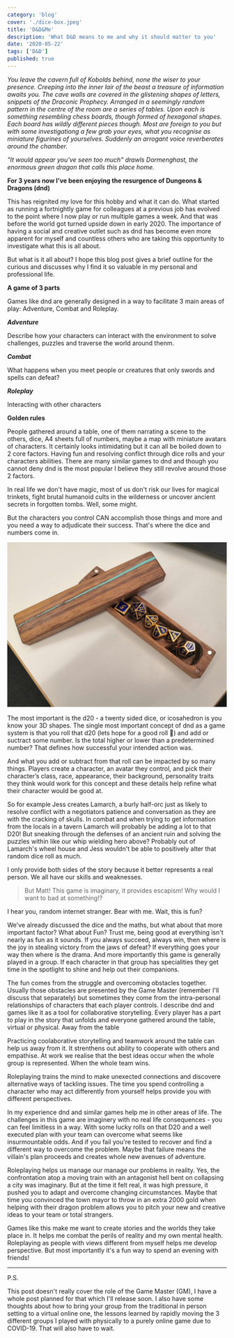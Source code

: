 ```yaml
---
category: 'blog'
cover: './dice-box.jpeg'
title: 'D&D&Me'
description: 'What D&D means to me and why it should matter to you'
date: '2020-05-22'
tags: ['D&D']
published: true
---
```


_You leave the cavern full of Kobolds behind, none the wiser to your presence. Creeping into the inner lair of the beast a treasure of information awaits you. The cave walls are covered in the glistening shapes of letters, snippets of the Draconic Prophecy. Arranged in a seemingly random pattern in the centre of the room are a series of tables. Upon each is something resembling chess boards, though formed of hexagonal shapes. Each board has wildly different pieces though. Most are foreign to you but with some investigationg a few grab your eyes, what you recognise as miniature figurines of yourselves. Suddenly an arrogant voice reverberates around the chamber._

_"It would appear you've seen too much" drawls Dormenghast, the enormous green dragon that calls this place home._

**For 3 years now I've been enjoying the resurgence of Dungeons & Dragons (dnd)**

This has reignited my love for this hobby and what it can do. What started as running a fortnightly game for colleagues at a previous job has evolved to the point where I now play or run multiple games a week. And that was before the world got turned upside down in early 2020. The importance of having a social and creative outlet such as dnd has become even more apparent for myself and countless others who are taking this opportunity to investigate what this is all about.

But what is it all about? I hope this blog post gives a brief outline for the curious and discusses why I find it so valuable in my personal and professional life.

**A game of 3 parts**

Games like dnd are generally designed in a way to facilitate 3 main areas of play: Adventure, Combat and Roleplay.

**_Adventure_**

Describe how your characters can interact with the environment to solve challenges, puzzles and traverse the world around thenm.

**_Combat_**

What happens when you meet people or creatures that only swords and spells can defeat?

**_Roleplay_**

Interacting with other characters

**Golden rules**

People gathered around a table, one of them narrating a scene to the others, dice, A4 sheets full of numbers, maybe a map with miniature avatars of characters. It certainly looks intimidating but it can all be boiled down to 2 core factors. Having fun and resolving conflict through dice rolls and your characters abilities. There are many similar games to dnd and though you cannot deny dnd is the most popular I believe they still revolve around those 2 factors.

In real life we don't have magic, most of us don't risk our lives for magical trinkets, fight brutal humanoid cults in the wilderness or uncover ancient secrets in forgotten tombs. Well, some might.

But the characters you control CAN accomplish those things and more and you need a way to adjudicate their success. That's where the dice and numbers come in.

![](./dice-box.jpeg)

The most important is the d20 - a twenty sided dice, or icosahedron is you know your 3D shapes. The single most important concept of dnd as a game system is that you roll that d20 (lets hope for a good roll 🤞) and add or suctract some number. Is the total higher or lower than a predetermined number? That defines how successful your intended action was.

And what you add or subtract from that roll can be impacted by so many things. Players create a character, an avatar they control, and pick their character’s class, race, appearance, their background, personality traits they think would work for this concept and these details help refine what their character would be good at.

So for example Jess creates Lamarch, a burly half-orc just as likely to resolve conflict with a negotiators patience and conversation as they are with the cracking of skulls. In combat and when trying to get information from the locals in a tavern Lamarch will probably be adding a lot to that D20! But sneaking through the defenses of an ancient ruin and solving the puzzles within like our whip wielding hero above? Probably out of Lamarch's wheel house and Jess wouldn't be able to positively alter that random dice roll as much.

I only provide both sides of the story because it better represents a real person. We all have our skills and weaknesses.

> But Matt! This game is imaginary, it provides escapism! Why would I want to bad at something!?

I hear you, random internet stranger. Bear with me.
Wait, this is fun?

We've already discussed the dice and the maths, but what about that more important factor? What about Fun? Trust me, being good at everything isn't nearly as fun as it sounds. If you always succeed, always win, then where is the joy in stealing victory from the jaws of defeat? If everything goes your way then where is the drama. And more importantly this game is generally played in a group. If each character in that group has specialities they get time in the spotlight to shine and help out their companions.

The fun comes from the struggle and overcoming obstacles together. Usually those obstacles are presented by the Game Master (remember I'll discuss that separately) but sometimes they come from the intra-personal relationships of characters that each player controls. I describe dnd and games like it as a tool for collaborative storytelling. Every player has a part to play in the story that unfolds and everyone gathered around the table, virtual or physical.
Away from the table

Practicing coolaborative storytelling and teamwork around the table can help us away from it. It strenthens out ability to cooperate with others and empathise. At work we realise that the best ideas occur when the whole group is represented. When the whole team wins.

Roleplaying trains the mind to make unexected connections and discovere alternative ways of tackling issues. The time you spend controlling a character who may act differently from yourself helps provide you with different perspectives.

In my experience dnd and similar games help me in other areas of life. The challenges in this game are imaginery with no real life consequences - you can feel limitless in a way. With some lucky rolls on that D20 and a well executed plan with your team can overcome what seems like insurmountable odds. And if you fail you're tested to recover and find a different way to overcome the problem. Maybe that failure means the villain's plan proceeds and creates whole new avenues of adventure.

Roleplaying helps us manage our manage our problems in reality. Yes, the confrontation atop a moving train with an antagonist hell bent on collapsing a city was imaginary. But at the time it felt real, it was high pressure, it pushed you to adapt and overcome changing circumstances. Maybe that time you convinced the town mayor to throw in an extra 2000 gold when helping with their dragon problem allows you to pitch your new and creative ideas to your team or total strangers.

Games like this make me want to create stories and the worlds they take place in. It helps me combat the perils of reality and my own mental health. Roleplaying as people with views different from myself helps me develop perspective. But most importantly it's a fun way to spend an evening with friends!

---

P.S.

This post doesn't really cover the role of the Game Master (GM), I have a whole post planned for that which I'll release soon. I also have some thoughts about how to bring your group from the traditional in person setting to a virtual online one, the lessons learned by rapidly moving the 3 different groups I played with physically to a purely online game due to COVID-19. That will also have to wait.
